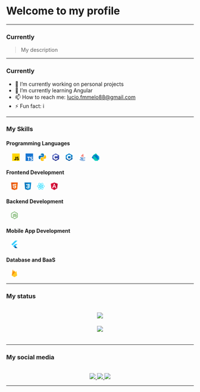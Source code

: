 # Welcome to my profile

----
### Currently
> My description

----
### Currently

- 🔭 I’m currently working on personal projects
- 🌱 I’m currently learning Angular
- 📫 How to reach me: <a> lucio.fmmelo88@gmail.com </a>
- ⚡ Fun fact: i 

----
### My Skills

#### Programming Languages

<div align="left">
    &nbsp;&nbsp;&nbsp; <img src="./icons/ProgrammingLanguages/javascript.svg" height="20px">
    &nbsp;&nbsp;&nbsp;<img src="./icons/ProgrammingLanguages/typescript.svg" height="20px">
    &nbsp;&nbsp;&nbsp;<img src="./icons/ProgrammingLanguages/python.svg" height="20px">
    &nbsp;&nbsp;&nbsp;<img src="./icons/ProgrammingLanguages/c.svg" height="20px">
    &nbsp;&nbsp;&nbsp;<img src="./icons/ProgrammingLanguages/cpp.svg" height="20px">
    &nbsp;&nbsp;&nbsp;<img src="./icons/ProgrammingLanguages/java.svg" height="20px">
    &nbsp;&nbsp;&nbsp;<img src="./icons/MobileAppDevelopment/dart.svg" height="20px">
</div>

#### Frontend Development

<div align="left">
    &nbsp;&nbsp;&nbsp;<img src="./icons/FrontendDevelopment/html.svg" height="20px">
    &nbsp;&nbsp;&nbsp;<img src="./icons/FrontendDevelopment/css.svg" height="20px">
    &nbsp;&nbsp;&nbsp;<img src="./icons/FrontendDevelopment/reactjs.svg" height="20px">
    &nbsp;&nbsp;&nbsp;<img src="./icons/FrontendDevelopment/angularjs.svg" height="20px">
</div>

#### Backend Development

<div align="left">
    &nbsp;&nbsp;&nbsp;<img src="./icons/BackendDevelopment/nodejs.svg" height="20px">
</div>

#### Mobile App Development

<div align="left">
    &nbsp;&nbsp;&nbsp;<img src="./icons/MobileAppDevelopment/flutter.svg" height="20px">
</div>

#### Database and BaaS

<div align="left">
    &nbsp;&nbsp;&nbsp;<img src="./icons/Database/firebase.svg" height="20px">
</div>

----
### My status

<!--  -->
<br>

<div align="center">
    <img height="180em" src="https://github-readme-stats.vercel.app/api?username=luciofmmelo&show_icons=true&theme=dark&include_all_commits=true&count_private=true"/>
</div>
<br>
<div align="center">
    <img height="180em" src="https://github-readme-stats.vercel.app/api/top-langs/?username=luciofmmelo&layout=compact&langs_count=7&theme=dark"/>
</div>

<br>

----
### My social media

<!--  -->
<br>

<div align="center">
    <a href="https://youtube.com/luciomelo2897" target="_blank">
        <img src="https://img.shields.io/badge/YouTube-FF0000?style=for-the-badges&logo=youtube&logoColor=white" target="_blank">
    </a>
     <a href="https://instagram.com/_kharta_" target="_blank">
        <img src="https://img.shields.io/badge/Instagram-%23E5505F?style=for-the-badges&logo=instagram&logoColor=white" target="_blank">
    </a>
     <a href="https://linkedin.com/in/luciofmmelo" target="_blank">
        <img src="https://img.shields.io/badge/LinkedIn-%231177B5?style=for-the-badges&logo=linkedin&logoColor=white" target="_blank">
    </a>

</div>

----
